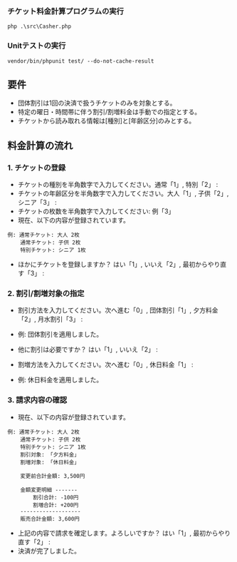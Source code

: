 ### チケット料金計算プログラムの実行
`php .\src\Casher.php`

### Unitテストの実行
`vendor/bin/phpunit test/ --do-not-cache-result`

## 要件
- 団体割引は1回の決済で扱うチケットのみを対象とする。
- 特定の曜日・時間帯に伴う割引/割増料金は手動での指定とする。
- チケットから読み取れる情報は[種別]と[年齢区分]のみとする。
 
 
## 料金計算の流れ
 
### 1. チケットの登録
- チケットの種別を半角数字で入力してください。通常「1」, 特別「2」 : 
- チケットの年齢区分を半角数字で入力してください。大人「1」, 子供「2」, シニア「3」 : 
- チケットの枚数を半角数字で入力してください: 例「3」
- 現在、以下の内容が登録されています。
```
例: 通常チケット: 大人 2枚
    通常チケット: 子供 2枚
    特別チケット: シニア 1枚
```
- ほかにチケットを登録しますか？ はい「1」, いいえ「2」, 最初からやり直す「3」 : 

 
### 2. 割引/割増対象の指定
- 割引方法を入力してください。次へ進む「0」, 団体割引「1」, 夕方料金「2」, 月水割引「3」 : 
- 例: 団体割引を適用しました。
- 他に割引は必要ですか？ はい「1」, いいえ「2」 :

- 割増方法を入力してください。次へ進む「0」, 休日料金「1」 : 
- 例: 休日料金を適用しました。


### 3. 請求内容の確認
- 現在、以下の内容が登録されています。
```
例: 通常チケット: 大人 2枚
    通常チケット: 子供 2枚
    特別チケット: シニア 1枚
    割引対象: 「夕方料金」
    割増対象: 「休日料金」

    変更前合計金額: 3,500円

    金額変更明細 -------
        割引合計: -100円
        割増合計: +200円
    -------------------
    販売合計金額: 3,600円
```


-  上記の内容で請求を確定します。よろしいですか？ はい「1」, 最初からやり直す「2」 : 
-  決済が完了しました。
